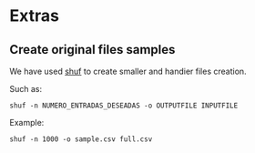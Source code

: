 # Extras

## Create original files samples

We have used [shuf](https://en.wikipedia.org/wiki/Shuf) to create smaller and handier files creation.

Such as:
```
shuf -n NUMERO_ENTRADAS_DESEADAS -o OUTPUTFILE INPUTFILE
```

Example:
```
shuf -n 1000 -o sample.csv full.csv
```
